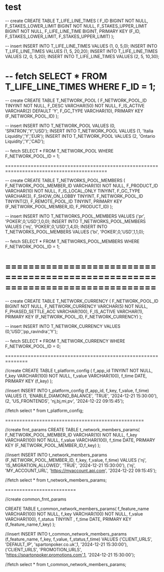 # test


-- create
CREATE TABLE T_LIFE_LINE_TIMES (
    F_ID BIGINT NOT NULL,
    F_STAKES_LOWER_LIMIT BIGINT NOT NULL,
    F_STAKES_UPPER_LIMIT BIGINT NOT NULL,
    F_LIFE_LINE_TIME BIGINT,
    PRIMARY KEY (F_ID, F_STAKES_LOWER_LIMIT, F_STAKES_UPPER_LIMIT)
);



-- insert
INSERT INTO T_LIFE_LINE_TIMES VALUES (1, 0, 5,0);
INSERT INTO T_LIFE_LINE_TIMES VALUES (1, 5, 20,20);
INSERT INTO T_LIFE_LINE_TIMES VALUES (2, 0, 5,20);
INSERT INTO T_LIFE_LINE_TIMES VALUES (2, 5, 10,30);


-- fetch 
SELECT * FROM T_LIFE_LINE_TIMES WHERE F_ID = 1;
===========================================================================================




-- create
CREATE TABLE T_NETWORK_POOL (
    F_NETWORK_POOL_ID TINYINT NOT NULL,
    F_DESC VARCHAR(50) NOT NULL,
    F_IS_ACTIVE VARCHAR(2) DEFAULT 'Y',
    F_GC_TYPE VARCHAR(10),
    PRIMARY KEY (F_NETWORK_POOL_ID)
);


-- insert
INSERT INTO T_NETWORK_POOL VALUES (0, 'SPATRON','Y','USD');
INSERT INTO T_NETWORK_POOL VALUES (1, 'Italia Liquidity','Y','EUR');
INSERT INTO T_NETWORK_POOL VALUES (2, 'Ontario Liquidity','Y','CAD');



-- fetch 
SELECT * FROM T_NETWORK_POOL WHERE F_NETWORK_POOL_ID = 1;



==========================================================================================





-- create
CREATE TABLE T_NETWORKS_POOL_MEMBERS (
    F_NETWORK_POOL_MEMBER_ID VARCHAR(10) NOT NULL,
    F_PRODUCT_ID VARCHAR(10) NOT NULL,
    F_IS_LOCAL_ONLY TINYINT,
    F_GC_TYPE VARCHAR(3),
    F_SHOW_ON_LOBBY TINYINT,
    F_NETWORK_POOL_ID TINYINT(2),
    F_REMOTE_POOL_ID TINYINT,
    PRIMARY KEY (F_NETWORK_POOL_MEMBER_ID, F_PRODUCT_ID)
);



-- insert
INSERT INTO T_NETWORKS_POOL_MEMBERS VALUES ('pr', 'POKER',0,'USD',1,0,0);
INSERT INTO T_NETWORKS_POOL_MEMBERS VALUES ('mj', 'POKER',0,'USD',1,4,0);
INSERT INTO T_NETWORKS_POOL_MEMBERS VALUES ('bi', 'POKER',0,'USD',1,1,0);





-- fetch 
SELECT * FROM T_NETWORKS_POOL_MEMBERS WHERE F_NETWORK_POOL_ID = 1;

==============================================================================
================================================================================

-- create
CREATE TABLE T_NETWORK_CURRENCY (
    F_NETWORK_POOL_ID BIGINT NOT NULL,
    F_NETWORK_CURRENCY VARCHAR(5) NOT NULL,
    F_PHASED_SETTLE_ACC VARCHAR(100),
    F_IS_ACTIVE VARCHAR(1),
    PRIMARY KEY (F_NETWORK_POOL_ID, F_NETWORK_CURRENCY)
);




-- insert
INSERT INTO T_NETWORK_CURRENCY VALUES (0,'USD','pp_ravindra','Y');





-- fetch 
SELECT * FROM T_NETWORK_CURRENCY WHERE F_NETWORK_POOL_ID = 0;


==============================================================

//create
CREATE TABLE t_platform_config (
    f_app_id TINYINT NOT NULL,
    f_key VARCHAR(100) NOT NULL,
    f_value VARCHAR(100),
    f_time DATE,
    PRIMARY KEY (f_key)
);

//insert 
INSERT INTO t_platform_config (f_app_id, f_key, f_value, f_time) 
VALUES 
(1, 'ENABLE_DIAMOND_BALANCE', 'TRUE', '2024-12-21 15:30:00'),
(2, 'US_FRONTENDS', 'nj,bj,mi,pv', '2024-12-22 09:15:45');


//fetch
select * from t_platform_config;

=================================================

//create frnt_params
CREATE TABLE t_network_members_params(
    F_NETWORK_POOL_MEMBER_ID VARCHAR(10) NOT NULL,
    f_key VARCHAR(100) NOT NULL,
    f_value VARCHAR(100),
    f_time DATE,
    PRIMARY KEY (F_NETWORK_POOL_MEMBER_ID,f_key)
);

//insert 
INSERT INTO t_network_members_params (F_NETWORK_POOL_MEMBER_ID, f_key, f_value, f_time) 
VALUES 
('nj', 'IS_MIGRATION_ALLOWED', 'TRUE', '2024-12-21 15:30:00'),
('nj', 'MY_ACCOUNT_URL', 'https://myaccount.api.com', '2024-12-22 09:15:45');


//fetch
select * from t_network_members_params;


=========================


//create common_frnt_params

CREATE TABLE t_common_network_members_params(
    f_feature_name VARCHAR(100) NOT NULL,
    f_key VARCHAR(100) NOT NULL,
    f_value VARCHAR(100),
    f_status TINYINT ,
    f_time DATE,
    PRIMARY KEY (f_feature_name,f_key)
);

//insert
INSERT INTO t_common_network_members_params (f_feature_name, f_key, f_value, f_status,f_time) 
VALUES 
('CLIENT_URLS', 'DEFAULT_IP', 'spartonpoker.co.uk',1, '2024-12-21 15:30:00'),
('CLIENT_URLS', 'PROMOTION_URLS', 'https://spartonpoker.promotions.com',1, '2024-12-21 15:30:00');


//fetch
select * from t_common_network_members_params;


